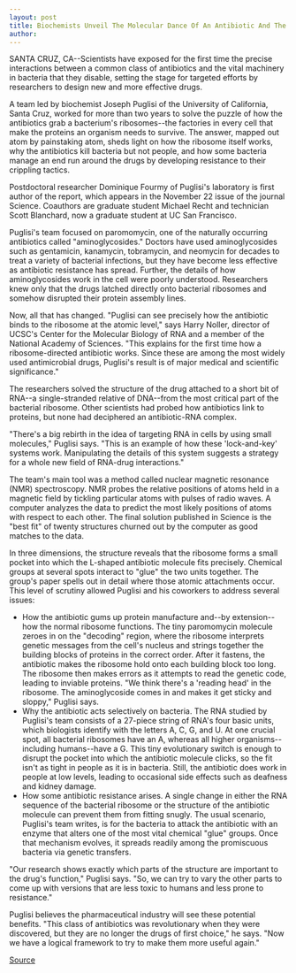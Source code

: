 ```yaml
---
layout: post
title: Biochemists Unveil The Molecular Dance Of An Antibiotic And The Bacterium It Attacks
author: 
---
```


SANTA CRUZ, CA--Scientists have exposed for the first time the  precise interactions between a common class of antibiotics and the  vital machinery in bacteria that they disable, setting the stage for  targeted efforts by researchers to design new and more effective  drugs.

A team led by biochemist Joseph Puglisi of the University of  California, Santa Cruz, worked for more than two years to solve the  puzzle of how the antibiotics grab a bacterium's ribosomes--the  factories in every cell that make the proteins an organism needs to  survive. The answer, mapped out atom by painstaking atom, sheds  light on how the ribosome itself works, why the antibiotics kill  bacteria but not people, and how some bacteria manage an end run  around the drugs by developing resistance to their crippling tactics.

Postdoctoral researcher Dominique Fourmy of Puglisi's  laboratory is first author of the report, which appears in the  November 22 issue of the journal Science. Coauthors are graduate  student Michael Recht and technician Scott Blanchard, now a graduate  student at UC San Francisco.

Puglisi's team focused on paromomycin, one of the naturally  occurring antibiotics called "aminoglycosides." Doctors have used  aminoglycosides such as gentamicin, kanamycin, tobramycin, and  neomycin for decades to treat a variety of bacterial infections, but  they have become less effective as antibiotic resistance has spread.  Further, the details of how aminoglycosides work in the cell were  poorly understood. Researchers knew only that the drugs latched  directly onto bacterial ribosomes and somehow disrupted their  protein assembly lines.

Now, all that has changed. "Puglisi can see precisely how the  antibiotic binds to the ribosome at the atomic level," says Harry  Noller, director of UCSC's Center for the Molecular Biology of RNA  and a member of the National Academy of Sciences. "This explains for  the first time how a ribosome-directed antibiotic works. Since these  are among the most widely used antimicrobial drugs, Puglisi's result  is of major medical and scientific significance."

The researchers solved the structure of the drug attached to a  short bit of RNA--a single-stranded relative of DNA--from the most  critical part of the bacterial ribosome. Other scientists had probed  how antibiotics link to proteins, but none had deciphered an  antibiotic-RNA complex.

"There's a big rebirth in the idea of targeting RNA in cells by  using small molecules," Puglisi says. "This is an example of how  these 'lock-and-key' systems work. Manipulating the details of this  system suggests a strategy for a whole new field of RNA-drug  interactions."

The team's main tool was a method called nuclear magnetic  resonance (NMR) spectroscopy. NMR probes the relative positions of  atoms held in a magnetic field by tickling particular atoms with  pulses of radio waves. A computer analyzes the data to predict the  most likely positions of atoms with respect to each other. The final  solution published in Science is the "best fit" of twenty structures  churned out by the computer as good matches to the data.

In three dimensions, the structure reveals that the ribosome  forms a small pocket into which the L-shaped antibiotic molecule  fits precisely. Chemical groups at several spots interact to "glue" the  two units together. The group's paper spells out in detail where those  atomic attachments occur. This level of scrutiny allowed Puglisi and  his coworkers to address several issues:

* How the antibiotic gums up protein manufacture and--by  extension--how the normal ribosome functions. The tiny  paromomycin molecule zeroes in on the "decoding" region, where the  ribosome interprets genetic messages from the cell's nucleus and  strings together the building blocks of proteins in the correct order.  After it fastens, the antibiotic makes the ribosome hold onto each  building block too long. The ribosome then makes errors as it  attempts to read the genetic code, leading to inviable proteins. "We  think there's a 'reading head' in the ribosome. The aminoglycoside  comes in and makes it get sticky and sloppy," Puglisi says.
* Why the antibiotic acts selectively on bacteria. The RNA  studied by Puglisi's team consists of a 27-piece string of RNA's four  basic units, which biologists identify with the letters A, C, G, and U.  At one crucial spot, all bacterial ribosomes have an A, whereas all  higher organisms--including humans--have a G. This tiny  evolutionary switch is enough to disrupt the pocket into which the  antibiotic molecule clicks, so the fit isn't as tight in people as it is  in bacteria. Still, the antibiotic does work in people at low levels,  leading to occasional side effects such as deafness and kidney  damage.
* How some antibiotic resistance arises. A single change in  either the RNA sequence of the bacterial ribosome or the structure of  the antibiotic molecule can prevent them from fitting snugly. The  usual scenario, Puglisi's team writes, is for the bacteria to attack  the antibiotic with an enzyme that alters one of the most vital  chemical "glue" groups. Once that mechanism evolves, it spreads  readily among the promiscuous bacteria via genetic transfers.

"Our research shows exactly which parts of the structure are  important to the drug's function," Puglisi says. "So, we can try to  vary the other parts to come up with versions that are less toxic to  humans and less prone to resistance."

Puglisi believes the pharmaceutical industry will see these  potential benefits. "This class of antibiotics was revolutionary when  they were discovered, but they are no longer the drugs of first  choice," he says. "Now we have a logical framework to try to make  them more useful again."

[Source](http://www1.ucsc.edu/news_events/press_releases/archive/96-97/11-96/112196-Biochemists_unveil_.html "Permalink to 112196-Biochemists_unveil_")